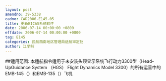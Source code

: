 ```yaml
---
layout: post
amendno: 39-5338
cadno: CAD2006-E145-05
title: 更新EICAS系统软件
date: 2006-07-14 00:00:00 +0800
effdate: 2006-07-14 00:00:00 +0800
tag: E145
categories: 民航西南地区管理局适航审定处
author: 江学科
---
```


##适用范围:
本适航指令适用于未安装头顶显示系统飞行动力3300型（Head-UpGuidance System （HGS） Flight Dynamics Model 3300）的所有运营中的EMB-145（）和EMB-135（）飞机

